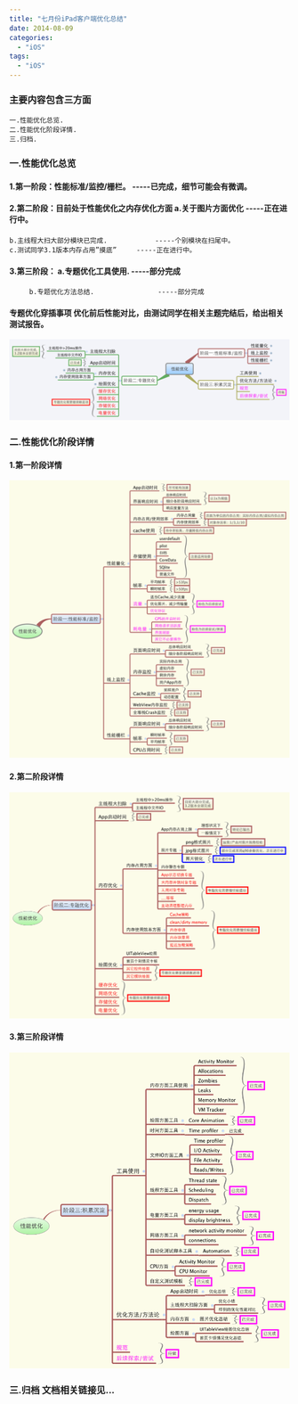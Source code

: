 ```yaml
---
title: "七月份iPad客户端优化总结"
date: 2014-08-09
categories:
  - "iOS"
tags:
  - "iOS"
---
```

<!--more-->

### 主要内容包含三方面
    一.性能优化总览. 
    二.性能优化阶段详情. 
    三.归档.

<!--more-->
### 一.性能优化总览
#### 1.第一阶段：性能标准/监控/栅栏。		-----已完成，细节可能会有微调。
#### 2.第二阶段：目前处于性能优化之内存优化方面	a.关于图片方面优化						-----正在进行中。
	b.主线程大扫大部分模块已完成.			-----个别模块在扫尾中。
	c.测试同学3.1版本内存占用”摸底”		-----正在进行中。

#### 3.第三阶段：		 a.专题优化工具使用.				-----部分完成
		 b.专题优化方法总结.				-----部分完成
		 
#### 专题优化穿插事项	优化前后性能对比，由测试同学在相关主题完结后，给出相关测试报告。
	
![image](/images/post/2014-08-09-qi-yue-fen-ipad-tao-bao-ke-hu-duan-you-hua-zong-jie/performance-optimization-overview.png)


### 二.性能优化阶段详情
#### 1.第一阶段详情
![image](/images/post/2014-08-09-qi-yue-fen-ipad-tao-bao-ke-hu-duan-you-hua-zong-jie/xingnengyouhuajiduan-yi-xingneng-zhibiao-jiankong.png)

#### 2.第二阶段详情
![image](/images/post/2014-08-09-qi-yue-fen-ipad-tao-bao-ke-hu-duan-you-hua-zong-jie/xingnengyouhuajiduan-er-zhuantiyouhua.png)

#### 3.第三阶段详情
![image](/images/post/2014-08-09-qi-yue-fen-ipad-tao-bao-ke-hu-duan-you-hua-zong-jie/xingnengyouhuajiduan-shan-chendian-jilei.png)

### 三.归档    文档相关链接见...
